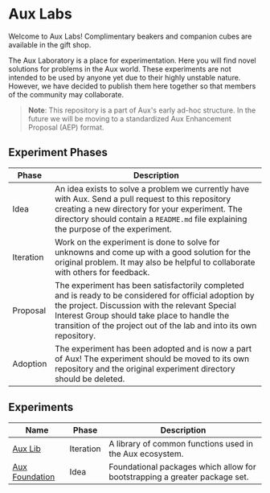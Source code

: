 # Aux Labs

Welcome to Aux Labs! Complimentary beakers and companion
cubes are available in the gift shop.

The Aux Laboratory is a place for experimentation. Here you will find novel
solutions for problems in the Aux world. These experiments are not intended
to be used by anyone yet due to their highly unstable nature. However, we
have decided to publish them here together so that members of the community
may collaborate.

> **Note**: This repository is a part of Aux's early ad-hoc structure. In the
> future we will be moving to a standardized Aux Enhancement Proposal (AEP)
> format.

## Experiment Phases

| Phase     | Description                                                                                                                                                                                                                                                                    |
| --------- | ------------------------------------------------------------------------------------------------------------------------------------------------------------------------------------------------------------------------------------------------------------------------------ |
| Idea      | An idea exists to solve a problem we currently have with Aux. Send a pull request to this repository creating a new directory for your experiment. The directory should contain a `README.md` file explaining the purpose of the experiment.                                   |
| Iteration | Work on the experiment is done to solve for unknowns and come up with a good solution for the original problem. It may also be helpful to collaborate with others for feedback.                                                                                                |
| Proposal  | The experiment has been satisfactorily completed and is ready to be considered for official adoption by the project. Discussion with the relevant Special Interest Group should take place to handle the transition of the project out of the lab and into its own repository. |
| Adoption  | The experiment has been adopted and is now a part of Aux! The experiment should be moved to its own repository and the original experiment directory should be deleted.                                                                                                        |

## Experiments

| Name                           | Phase     | Description                                                                |
| ------------------------------ | --------- | -------------------------------------------------------------------------- |
| [Aux Lib](./lib)               | Iteration | A library of common functions used in the Aux ecosystem.                   |
| [Aux Foundation](./foundation) | Idea      | Foundational packages which allow for bootstrapping a greater package set. |

